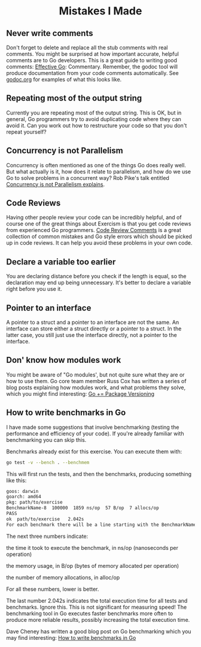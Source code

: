 <h1 align="center">Mistakes I Made</h1>

## Never write comments

Don't forget to delete and replace all the stub comments with real comments. You might be surprised at how important accurate, helpful comments are to Go developers. This is a great guide to writing good comments: [Effective Go](https://golang.org/doc/effective_go.html#commentary): Commentary. Remember, the godoc tool will produce documentation from your code comments automatically. See [godoc.org](https://godoc.org/) for examples of what this looks like.

## Repeating most of the output string

Currently you are repeating most of the output string. This is OK, but in general, Go programmers try to avoid duplicating code where they can avoid it. Can you work out how to restructure your code so that you don't repeat yourself?

## Concurrency is not Parallelism

Concurrency is often mentioned as one of the things Go does really well. But what actually is it, how does it relate to parallelism, and how do we use Go to solve problems in a concurrent way? Rob Pike's talk entitled [Concurrency is not Parallelism explains](https://www.youtube.com/watch?v=cN_DpYBzKso&feature=youtu.be).

## Code Reviews

Having other people review your code can be incredibly helpful, and of course one of the great things about Exercism is that you get code reviews from experienced Go programmers. [Code Review Comments](https://github.com/golang/go/wiki/CodeReviewComments) is a great collection of common mistakes and Go style errors which should be picked up in code reviews. It can help you avoid these problems in your own code.

## Declare a variable too earlier

You are declaring distance before you check if the length is equal, so the declaration may end up being unnecessary. It's better to declare a variable right before you use it.

## Pointer to an interface

A pointer to a struct and a pointer to an interface are not the same. An interface can store either a struct directly or a pointer to a struct. In the latter case, you still just use the interface directly, not a pointer to the interface.

## Don' know how modules work

You might be aware of "Go modules', but not quite sure what they are or how to use them. Go core team member Russ Cox has written a series of blog posts explaining how modules work, and what problems they solve, which you might find interesting: [Go += Package Versioning](https://research.swtch.com/vgo-intro)

## How to write benchmarks in Go

I have made some suggestions that involve benchmarking (testing the performance and efficiency of your code). If you're already familiar with benchmarking you can skip this.

Benchmarks already exist for this exercise. You can execute them with:

```bash
go test -v --bench . --benchmem
```

This will first run the tests, and then the benchmarks, producing something like this:

```bash
goos: darwin
goarch: amd64
pkg: path/to/exercise
BenchmarkName-8  100000  1859 ns/op  57 B/op  7 allocs/op
PASS
ok  path/to/exercise   2.042s
For each benchmark there will be a line starting with the BenchmarkName followed by the number of cores (8) available. The next number (100000) indicates how many times the benchmark was run. Go will automatically work out how many times to run the benchmark to get a statistically useful result.
```

The next three numbers indicate:

the time it took to execute the benchmark, in ns/op (nanoseconds per operation)

the memory usage, in B/op (bytes of memory allocated per operation)

the number of memory allocations, in alloc/op

For all these numbers, lower is better.

The last number 2.042s indicates the total execution time for all tests and benchmarks. Ignore this. This is not significant for measuring speed! The benchmarking tool in Go executes faster benchmarks more often to produce more reliable results, possibly increasing the total execution time.

Dave Cheney has written a good blog post on Go benchmarking which you may find interesting: [How to write benchmarks in Go](https://dave.cheney.net/2013/06/30/how-to-write-benchmarks-in-go)